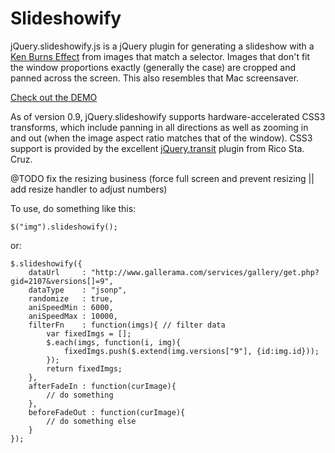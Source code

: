 # Slideshowify 

jQuery.slideshowify.js is a jQuery plugin for generating a slideshow with a [Ken Burns Effect](http://en.wikipedia.org/wiki/Ken_Burns_effect) from 
images that match a selector.  Images that don't fit the window proportions exactly (generally the case) are cropped and panned across the screen. 
This also resembles that Mac screensaver.

[Check out the DEMO](http://www.subchild.com/slideshowify)

As of version 0.9, jQuery.slideshowify supports hardware-accelerated CSS3 transforms, which include panning in all directions as well as zooming 
in and out (when the image aspect ratio matches that of the window). CSS3 support is provided by the excellent [jQuery.transit](http://http://ricostacruz.com/jquery.transit/) 
plugin from Rico Sta. Cruz.


@TODO fix the resizing business (force full screen and prevent resizing || add resize handler to adjust numbers)

To use, do something like this:

	$("img").slideshowify();

or:
	
	$.slideshowify({
		dataUrl     : "http://www.gallerama.com/services/gallery/get.php?gid=2107&versions[]=9",
		dataType    : "jsonp",
		randomize   : true,
		aniSpeedMin : 6000,
		aniSpeedMax : 10000,
		filterFn    : function(imgs){ // filter data
			var fixedImgs = [];
			$.each(imgs, function(i, img){
				fixedImgs.push($.extend(img.versions["9"], {id:img.id}));
			});
			return fixedImgs;
		},
		afterFadeIn : function(curImage){
			// do something
		},
		beforeFadeOut : function(curImage){
			// do something else
		}
	});

